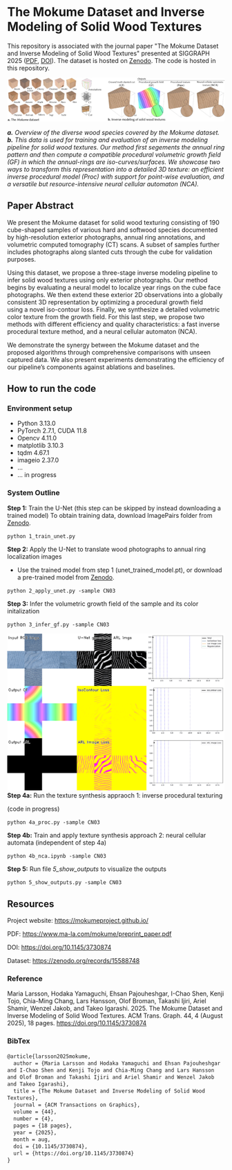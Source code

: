 # The Mokume Dataset and Inverse Modeling of Solid Wood Textures

This repository is associated with the journal paper "The Mokume Dataset and Inverse Modeling of Solid Wood Textures" presented at SIGGRAPH 2025 ([PDF](https://dl.acm.org/doi/pdf/10.1145/3730874), [DOI](https://doi.org/10.1145/3730874)).
The dataset is hosted on [Zenodo](https://zenodo.org/records/15588748). The code is hosted in this repository.


![Teaser image.](README_IMGS/teaser.jpg)

***a.*** *Overview of the diverse wood species covered by the Mokume dataset.*
***b.*** *This data is used for training and evaluation of an inverse modeling pipeline for solid wood textures. Our method first segements the annual ring pattern and then compute a compatible procedural volumetric growth field (GF) in which the annual-rings are iso-curves/surfaces. We showcase two ways to transform this representation into a detailed 3D texture: an efficient inverse procedural model (Proc) with support for point-wise evaluation, and a versatile but resource-intensive neural cellular automaton (NCA).*

## Paper Abstract

We present the Mokume dataset for solid wood texturing consisting of 190 cube-shaped samples of various hard and softwood species documented by high-resolution exterior photographs, annual ring annotations, and volumetric computed tomography (CT) scans. A subset of samples further includes photographs along slanted cuts through the cube for validation purposes.


Using this dataset, we propose a three-stage inverse modeling pipeline to infer solid wood textures using only exterior photographs. Our method begins by evaluating a neural model to localize year rings on the cube face photographs. We then extend these exterior 2D observations into a globally consistent 3D representation by optimizing a procedural growth field using a novel iso-contour loss. Finally, we synthesize a detailed volumetric color texture from the growth field. For this last step, we propose two methods with different efficiency and quality characteristics: a fast inverse procedural texture method, and a neural cellular automaton (NCA). 


We demonstrate the synergy between the Mokume dataset and the proposed algorithms through comprehensive comparisons with unseen captured data. We also present experiments demonstrating the efficiency of our pipeline’s components against ablations and baselines. 

## How to run the code

### Environment setup

- Python 3.13.0
- PyTorch 2.7.1, CUDA 11.8
- Opencv 4.11.0
- matplotlib 3.10.3
- tqdm 4.67.1
- imageio 2.37.0
- ...
- ... in progress

### System Outline

**Step 1:** Train the U-Net (this step can be skipped by instead downloading a trained model)
To obtain training data, download ImagePairs folder from [Zenodo](https://zenodo.org/records/15588748).
```
python 1_train_unet.py
```

**Step 2:** Apply the U-Net to translate wood photographs to annual ring localization images
- Use the trained model from step 1 (unet_trained_model.pt), or download a pre-trained model from [Zenodo](https://zenodo.org/records/15588748).

```
python 2_apply_unet.py -sample CN03
```

**Step 3:** Infer the volumetric growth field of the sample and its color initalization

```
python 3_infer_gf.py -sample CN03
```
![Gif annimation of the optimization process in 3_infer_gf.py.](README_IMGS/Optimization_process_3_infer_gf.gif)
**Step 4a:** Run the texture synthesis appraoch 1: inverse procedural texturing

(code in progress)

```
python 4a_proc.py -sample CN03
```

**Step 4b:** Train and apply texture synthesis approach 2: neural cellular automata (independent of step 4a)

```
python 4b_nca.ipynb -sample CN03
```

**Step 5:** Run file *5_show_outputs* to visualize the outputs

```
python 5_show_outputs.py -sample CN03
```

## Resources

Project website: https://mokumeproject.github.io/

PDF: https://www.ma-la.com/mokume/preprint_paper.pdf 

DOI: https://doi.org/10.1145/3730874

Dataset: https://zenodo.org/records/15588748


### Reference

Maria Larsson, Hodaka Yamaguchi, Ehsan Pajouheshgar, I-Chao Shen, Kenji Tojo, Chia-Ming Chang, Lars Hansson, Olof Broman, Takashi Ijiri, Ariel Shamir, Wenzel Jakob, and Takeo Igarashi. 2025. The Mokume Dataset and Inverse Modeling of Solid Wood Textures. ACM Trans. Graph. 44, 4 (August 2025), 18 pages. https://doi.org/10.1145/3730874

### BibTex
```
@article{larsson2025mokume,
  author = {Maria Larsson and Hodaka Yamaguchi and Ehsan Pajouheshgar and I-Chao Shen and Kenji Tojo and Chia-Ming Chang and Lars Hansson and Olof Broman and Takashi Ijiri and Ariel Shamir and Wenzel Jakob and Takeo Igarashi},
  title = {The Mokume Dataset and Inverse Modeling of Solid Wood Textures},
  journal = {ACM Transactions on Graphics},
  volume = {44},
  number = {4},
  pages = {18 pages},
  year = {2025},
  month = aug,
  doi = {10.1145/3730874},
  url = {https://doi.org/10.1145/3730874}
}
```